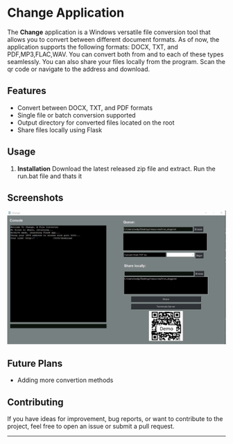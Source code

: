 # Change Application

The **Change** application is a Windows versatile file conversion tool that allows you to convert between different document formats. As of now, the application supports the following formats: DOCX, TXT, and PDF,MP3,FLAC,WAV. You can convert both from and to each of these types seamlessly. You can also share your files locally from the program. Scan the qr code or navigate to the address and download.

## Features

- Convert between DOCX, TXT, and PDF formats
- Single file or batch conversion supported
- Output directory for converted files located on the root
- Share files locally using Flask

## Usage

1. **Installation**
  Download the latest released zip file and extract. Run the run.bat file and thats it

## Screenshots
  ![Model](https://github.com/Axel-Negron/Change/blob/main/icon/Demo_image.png)
## Future Plans
- Adding more convertion methods

## Contributing

If you have ideas for improvement, bug reports, or want to contribute to the project, feel free to open an issue or submit a pull request.

---

